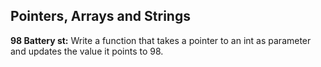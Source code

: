 ## Pointers, Arrays and Strings
**98 Battery st:** Write a function that takes a pointer to an int as parameter and updates the value it points to 98.



